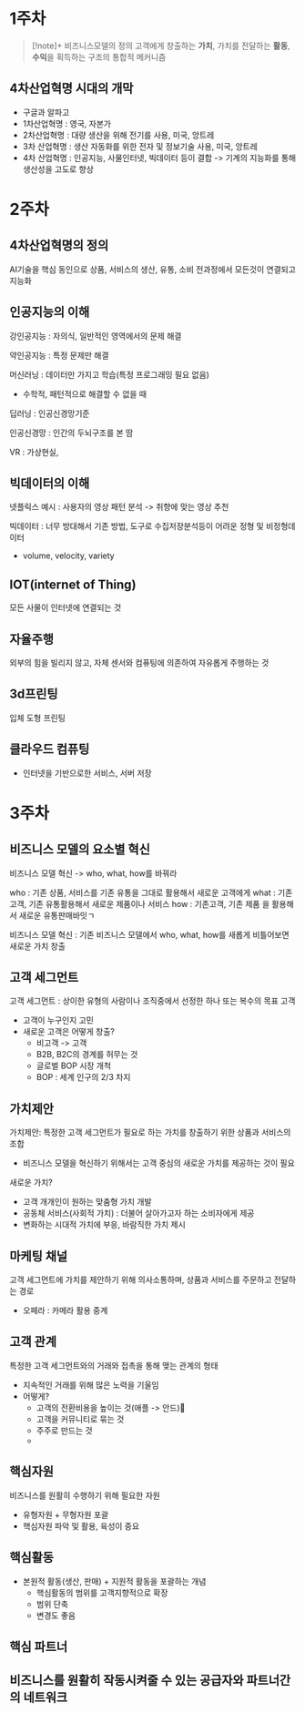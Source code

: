 
# 1주차
> [!note]+ 비즈니스모델의 정의
> 고객에게 창출하는 **가치**, 가치를 전달하는 **활동**, **수익**을 획득하는 구조의 통합적 메커니즘

## 4차산업혁명 시대의 개막
- 구글과 알파고
-  1차산업혁명 : 영국, 자본가
- 2차산업혁명 : 대량 생산을 위해 전기를 사용, 미국, 앙트레
- 3차 산업혁명 : 생산 자동화를 위한 전자 및 정보기술 사용, 미국, 앙트레
- 4차 산업혁명 : 인공지능, 사물인터넷, 빅데이터 등이 결합 -> 기계의 지능화를 통해 생산성을 고도로 향상

# 2주차
## 4차산업혁명의 정의
AI기술을 핵심 동인으로 상품, 서비스의 생산, 유통, 소비 전과정에서 모든것이 연결되고 지능화

## 인공지능의 이해
강인공지능 : 자의식, 일반적인 영역에서의 문제 해결

약인공지능 : 특정 문제만 해결

머신러닝 : 데이터만 가지고 학습(특정 프로그래밍 필요 없음)
- 수학적, 패턴적으로 해결할 수 없을 때

딥러닝 : 인공신경망기준

인공신경망 : 인간의 두뇌구조를 본 땀

VR : 가상현실, 


## 빅데이터의 이해
넷플릭스 예시 : 사용자의 영상 패턴 분석 -> 취향에 맞는 영상 추천

빅데이터 : 너무 방대해서 기존 방법, 도구로 수집저장분석등이 어려운 정형 및 비정형데이터
- volume, velocity, variety

## IOT(internet of Thing)
모든 사물이 인터넷에 연결되는 것

## 자율주행
외부의 힘을 빌리지 않고, 자체 센서와 컴퓨팅에 의존하여 자유롭게 주행하는 것

## 3d프린팅
입체 도형 프린팅

## 클라우드 컴퓨팅
- 인터넷을 기반으로한 서비스, 서버 저장

# 3주차
## 비즈니스 모델의 요소별 혁신
비즈니스 모델 혁신 -> who, what, how를 바꿔라

who : 기존 상품, 서비스를 기존 유통을 그대로 활용해서 새로운 고객에게
what : 기존 고객, 기존 유통활용해서 새로운 제품이나 서비스
how : 기존고객, 기존 제품 을 활용해서 새로운 유통판매바잇ㄱ

비즈니스 모델 혁신 : 기존 비즈니스 모델에서 who, what, how를 새롭게 비틀어보면 새로운 가치 창출

## 고객 세그먼트
고객 세그먼트 : 상이한 유형의 사람이나 조직중에서 선정한 하나 또는 복수의 목표 고객
- 고객이 누구인지 고민
- 새로운 고객은 어떻게 창출?
	- 비고객 -> 고객
	- B2B, B2C의 경계를 허무는 것
	- 글로벌 BOP 시장 개척
	- BOP : 세계 인구의 2/3 차지

## 가치제안
가치제안: 특정한 고객 세그먼트가 필요로 하는 가치를 창출하기 위한 상품과 서비스의 조합

- 비즈니스 모델을 혁신하기 위해서는 고객 중심의 새로운 가치를 제공하는 것이 필요

새로운 가치?
- 고객 개개인이 원하는 맞춤형 가치 개발
- 공동체 서비스(사회적 가치) : 더불어 살아가고자 하는 소비자에게 제공
- 변화하는 시대적 가치에 부응, 바람직한 가치 제시

## 마케팅 채널
고객 세그먼트에 가치를 제안하기 위해 의사소통하며, 상품과 서비스를 주문하고 전달하는 경로
- 오페라 : 카메라 활용 중계

## 고객 관계
특정한 고객 세그먼트와의 거래와 접촉을 통해 맺는 관계의 형태
- 지속적인 거래를 위해 많은 노력을 기울임
- 어떻게?
	- 고객의 전환비용을 높이는 것(애플 -> 안드)
	- 고객을 커뮤니티로 묶는 것
	- 주주로 만드는 것
	- 

## 핵심자원
비즈니스를 원활히 수행하기 위해 필요한 자원
- 유형자원 + 무형자원 포괄
- 핵심자원 파악 및 활용, 육성이 중요

## 핵심활동
- 본원적 활동(생산, 판매) + 지원적 활동을 포괄하는 개념
	- 핵심활동의 범위를 고객지향적으로 확장
	- 범위 단축
	- 변경도 좋음
## 핵심 파트너
비즈니스를 원활히 작동시켜줄 수 있는 공급자와 파트너간의 네트워크
- 